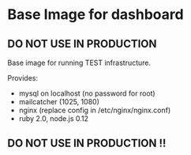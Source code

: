 # Base Image for dashboard

## DO NOT USE IN PRODUCTION

Base image for running TEST infrastructure.

Provides:

  - mysql on localhost (no password for root)
  - mailcatcher (1025, 1080)
  - nginx (replace config in /etc/nginx/nginx.conf)
  - ruby 2.0, node.js 0.12

## DO NOT USE IN PRODUCTION !!
